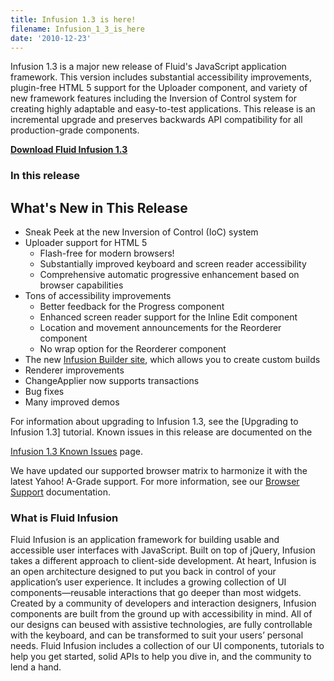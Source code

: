 ```yaml
---
title: Infusion 1.3 is here!
filename: Infusion_1_3_is_here
date: '2010-12-23'
---
```

Infusion 1.3 is a major new release of Fluid&#39;s JavaScript application framework. This version includes
substantial accessibility improvements, plugin-free HTML 5 support for the Uploader component, and variety of
new framework features including the Inversion of Control system for creating highly adaptable and easy-to-test
applications. This release is an incremental upgrade and preserves backwards API compatibility for all
production-grade components.

**[Download Fluid Infusion 1.3](https://github.com/fluid-project/infusion)**

### In this release

## What&#39;s New in This Release

- Sneak Peek at the new Inversion of Control (IoC) system
- Uploader support for HTML 5
  - Flash-free for modern browsers!
  - Substantially improved keyboard and screen reader accessibility
  - Comprehensive automatic progressive enhancement based on browser capabilities
- Tons of accessibility improvements
  - Better feedback for the Progress component
  - Enhanced screen reader support for the Inline Edit component
  - Location and movement announcements for the Reorderer component
  - No wrap option for the Reorderer component
- The new [Infusion Builder site](http://builder.fluidproject.org), which allows you to create
   custom builds
- Renderer improvements
- ChangeApplier now supports transactions
- Bug fixes
- Many improved demos

For information about upgrading to Infusion 1.3, see the [Upgrading to Infusion 1.3] tutorial. Known issues
in this release are documented on the

[Infusion 1.3 Known Issues](http://issues.fluidproject.org/secure/IssueNavigator.jspa?mode=hide&requestId=10373) page.

We have updated our supported browser matrix to harmonize it with the latest Yahoo! A-Grade support.
For more information,
see our [Browser Support](http://wiki.fluidproject.org/display/fluid/Browser+Support) documentation.

### What is Fluid Infusion

Fluid Infusion is an application framework for building usable and accessible user interfaces with
JavaScript. Built on top of jQuery, Infusion takes a different approach to client-side development. At heart,
Infusion is an open architecture
designed to put you back in control of your application’s user experience. It includes a growing collection of UI
components—reusable interactions that go deeper than most widgets. Created by a community of developers and interaction
designers, Infusion components are built from the ground up with accessibility in mind. All of our designs can beused
with assistive technologies, are fully controllable with the keyboard, and can be transformed to suit your users’
personal needs.
Fluid Infusion includes a collection of our UI components, tutorials to help you get started, solid APIs
to help you dive in, and the community to lend a hand.
